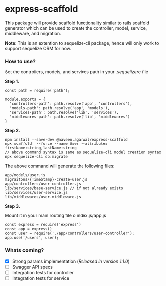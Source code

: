 # express-scaffold
This package will provide scaffold functionality similar to rails scaffold generator which can be used to create the controller, model, service, middleware, and migration.

**Note**: This is an extention to sequelize-cli package, hence will only work to support sequelize ORM for now.

### How to use?
Set the controllers, models, and services path in your *.sequelizerc* file

**Step 1.**
```
const path = require('path');

module.exports = {
  'controllers-path': path.resolve('app', 'controllers'),
  'models-path': path.resolve('app', 'models'),
  'services-path': path.resolve('lib', 'services'),
  'middlewares-path': path.resolve('lib', 'middlewares')
}
```

**Step 2.**
```
npm install --save-dev @naveen.agarwal/express-scaffold
npx scaffold  --force --name User --attributes firstName:string,lastName:string
// above command syntax is same as sequelize-cli model creation syntax
npx sequelize-cli db:migrate
```

The above command will generate the following files:
```
app/models/user.js
migraitons/{TimeStamp}-create-user.js
app/controllers/user-controller.js
lib/services/base-service.js // if not already exists
lib/services/user-service.js
lib/middlewares/user-middleware.js
```

**Step 3.**

Mount it in your main routing file o index.js/app.js
```
const express = require('express')
const app = express()
const user = require('./app/controllers/user-controller');
app.use('/users', user);
```

### Whats coming?
- [x] Strong params implementation (*Released in version 1.1.0*)
- [ ] Swagger API specs
- [ ] Integration tests for controller
- [ ] Integration tests for service
